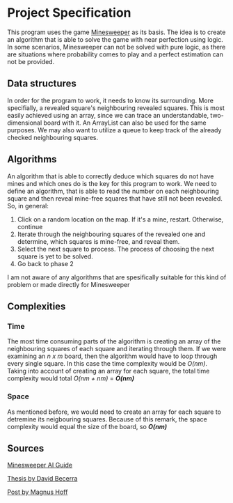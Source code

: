 # Project Specification

This program uses the game [Minesweeper]("https://en.wikipedia.org/wiki/Minesweeper_(video_game)") as 
its basis. The idea is to create an algorithm that is able to solve the game with near perfection using logic. In some scenarios, Minesweeper can not be solved with pure logic, as there are situations where probability comes to play and a perfect estimation can not be provided. 

## Data structures

In order for the program to work, it needs to know its surrounding. More specifially, a revealed 
square's neighbouring revealed squares. This is most easily achieved using an array, since we can trace
an understandable, two-dimensional board with it. An ArrayList can also be used for the same purposes. We may also want to utilize a queue to keep track of the already checked neighbouring squares. 

## Algorithms

An algorithm that is able to correctly deduce which squares do not have mines and which ones do is the key for this program to work. We need to define an algorithm, that is able to read the number on each neighbouring square and then reveal mine-free squares that have still not been revealed. So, in general:

1. Click on a random location on the map. If it's a mine, restart. Otherwise, continue
2. Iterate through the neighbouring squares of the revealed one and determine, which squares is mine-free, and reveal them.
3. Select the next square to process. The process of choosing the next square is yet to be solved. 
4. Go back to phase 2

I am not aware of any algorithms that are spesifically suitable for this kind of problem or made directly for Minesweeper

## Complexities

### Time

The most time consuming parts of the algorithm is creating an array of the neighbouring squares of each square and iterating through them. If we were examining an *n x m* board, then the algorithm would have to loop through every single square. In this case the time complexity would be *O(nm)*. Taking into account of creating an array for each square, the total time complexity would total *O(nm + nm)* = **_O(nm)_**

### Space

As mentioned before, we would need to create an array for each square to detremine its neigbouring squares. Because of this remark, the space complexity would equal the size of the board, so **_O(nm)_**

## Sources

[Minesweeper AI Guide](https://luckytoilet.wordpress.com/2012/12/23/2125/)

[Thesis by David Becerra](https://dash.harvard.edu/bitstream/handle/1/14398552/BECERRA-SENIORTHESIS-2015.pdf?sequence=1)

[Post by Magnus Hoff](https://magnushoff.com/minesweeper/)
